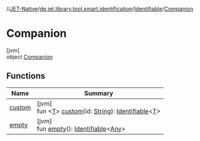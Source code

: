 //[JET-Native](../../../../index.md)/[de.jet.library.tool.smart.identification](../../index.md)/[Identifiable](../index.md)/[Companion](index.md)

# Companion

[jvm]\
object [Companion](index.md)

## Functions

| Name | Summary |
|---|---|
| [custom](custom.md) | [jvm]<br>fun &lt;[T](custom.md)&gt; [custom](custom.md)(id: [String](https://kotlinlang.org/api/latest/jvm/stdlib/kotlin/-string/index.html)): [Identifiable](../index.md)&lt;[T](custom.md)&gt; |
| [empty](empty.md) | [jvm]<br>fun [empty](empty.md)(): [Identifiable](../index.md)&lt;[Any](https://kotlinlang.org/api/latest/jvm/stdlib/kotlin/-any/index.html)&gt; |
